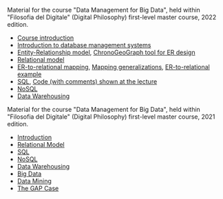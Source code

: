 Material for the course "Data Management for Big Data", held within "Filosofia del Digitale" (Digital Philosophy) first-level master course, 2022 edition.

* [Course introduction](https://github.com/dslab-uniud/teaching/blob/main/courses/Filosofia%20del%20Digitale/Master_Uniud_2022___0___Course_introduction.pdf)
* [Introduction to database management systems](https://github.com/dslab-uniud/teaching/blob/main/courses/Filosofia%20del%20Digitale/Master_Uniud_2022___1___Introduction_to_Databases.pdf)
* [Entity-Relationship model](https://github.com/dslab-uniud/teaching/blob/main/courses/Filosofia%20del%20Digitale/Master_Uniud_2022___2___ER.pdf), [ChronoGeoGraph tool for ER design](https://github.com/dslab-uniud/teaching/blob/main/courses/Data%20Management%20for%20Big%20Data/2021-2022/ChronoGeoGraph_Wrapped.jar)
* [Relational model](https://github.com/dslab-uniud/teaching/blob/main/courses/Filosofia%20del%20Digitale/Master_Uniud_2022___3___Relational_model.pdf)
* [ER-to-relational mapping](https://github.com/dslab-uniud/teaching/blob/main/courses/Filosofia%20del%20Digitale/4%20-%20ER%20to%20relational%20mapping.pdf), [Mapping generalizations](https://github.com/dslab-uniud/teaching/blob/main/courses/Filosofia%20del%20Digitale/4b%20-%20Mapping%20generalizations.pdf), [ER-to-relational example](https://github.com/dslab-uniud/teaching/blob/main/courses/Filosofia%20del%20Digitale/ER%20to%20relational%20mapping%20example.pdf)
* [SQL](https://github.com/dslab-uniud/teaching/blob/main/courses/Filosofia%20del%20Digitale/Master_Uniud_2022___4___SQL.pdf), [Code (with comments) shown at the lecture](https://github.com/dslab-uniud/teaching/blob/main/courses/Filosofia%20del%20Digitale/codice_esempio.sql)
* [NoSQL](https://github.com/dslab-uniud/teaching/blob/main/courses/Filosofia%20del%20Digitale/Master_Uniud_2022___5___NoSQL.pdf)
* [Data Warehousing](https://github.com/dslab-uniud/teaching/blob/main/courses/Filosofia%20del%20Digitale/Master_Uniud_2022___6___Data_Warehousing.pdf)



Material for the course "Data Management for Big Data", held within "Filosofia del Digitale" (Digital Philosophy) first-level master course, 2021 edition.

* [Introduction](https://github.com/dslab-uniud/teaching/blob/main/courses/Filosofia%20del%20Digitale/0%20-%20Introduction.pdf)
* [Relational Model](https://github.com/dslab-uniud/teaching/blob/main/courses/Filosofia%20del%20Digitale/1%20-%20Relational%20Model.pdf)
* [SQL](https://github.com/dslab-uniud/teaching/blob/main/courses/Filosofia%20del%20Digitale/2%20-%20SQL.pdf)
* [NoSQL](https://github.com/dslab-uniud/teaching/blob/main/courses/Filosofia%20del%20Digitale/3%20-%20NoSQL.pdf)
* [Data Warehousing](https://github.com/dslab-uniud/teaching/blob/main/courses/Filosofia%20del%20Digitale/4%20-%20Data%20Warehousing.pdf)
* [Big Data](https://github.com/dslab-uniud/teaching/blob/main/courses/Filosofia%20del%20Digitale/5%20-%20Big%20Data.pdf)
* [Data Mining](https://github.com/dslab-uniud/teaching/blob/main/courses/Filosofia%20del%20Digitale/6%20-%20Data%20Mining.pdf)
* [The GAP Case](https://github.com/dslab-uniud/teaching/blob/main/courses/Filosofia%20del%20Digitale/7%20-%20The%20GAP%20Case.pdf)
